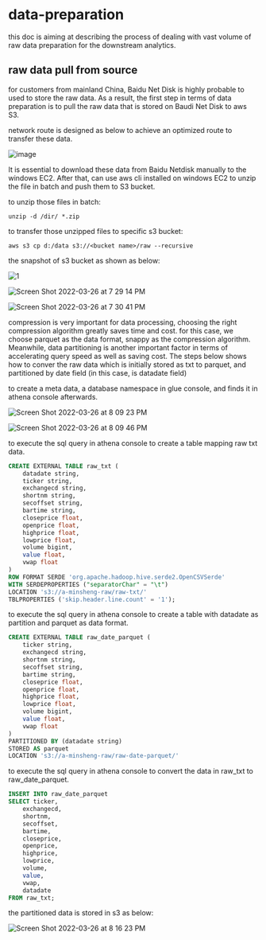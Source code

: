 # data-preparation

this doc is aiming at describing the process of dealing with vast volume of raw data preparation for the downstream analytics.

## raw data pull from source
for customers from mainland China, Baidu Net Disk is highly probable to used to store the raw data. As a result, the first step in terms of data preparation is to pull the raw data that is stored on Baudi Net Disk to aws S3.

network route is designed as below to achieve an optimized route to transfer these data.

![image](https://user-images.githubusercontent.com/97269758/160224355-aadf9cbb-71e7-4b8e-8803-30b974e48e43.png)

It is essential to download these data from Baidu Netdisk manually to the windows EC2. After that, can use aws cli installed on windows EC2 to unzip the file in batch and push them to S3 bucket.

to unzip those files in batch:
```
unzip -d /dir/ *.zip
```
to transfer those unzipped files to specific s3 bucket:
```
aws s3 cp d:/data s3://<bucket name>/raw --recursive
```
the snapshot of s3 bucket as shown as below:

![1](https://user-images.githubusercontent.com/97269758/160239260-d6dee628-b269-48d9-b65f-11dfbfe54914.png)


![Screen Shot 2022-03-26 at 7 29 14 PM](https://user-images.githubusercontent.com/97269758/160237363-cd8412ba-7d02-44dd-b8d4-c6c3ebce09d0.png)

![Screen Shot 2022-03-26 at 7 30 41 PM](https://user-images.githubusercontent.com/97269758/160237427-67374731-e2b6-45f9-8024-ff87a37be06f.png)

compression is very important for data processing, choosing the right compression algorithm greatly saves time and cost.
for this case, we choose parquet as the data format, snappy as the compression algorithm. Meanwhile, data partitioning is another important factor in terms of accelerating query speed as well as saving cost.
The steps below shows how to conver the raw data which is initially stored as txt to parquet, and partitioned by date field (in this case, is datadate field)

to create a meta data, a database namespace in glue console, and finds it in athena console afterwards.

![Screen Shot 2022-03-26 at 8 09 23 PM](https://user-images.githubusercontent.com/97269758/160238739-8f8dd6aa-959f-4d90-bd71-fdcd1d0430b4.png)

![Screen Shot 2022-03-26 at 8 09 46 PM](https://user-images.githubusercontent.com/97269758/160238755-4d4c1dab-7440-4772-b540-0a8226311b8b.png)

to execute the sql query in athena console to create a table mapping raw txt data.

```sql
CREATE EXTERNAL TABLE raw_txt (
	datadate string,
	ticker string,
	exchangecd string,
	shortnm string,
	secoffset string,
	bartime string,
	closeprice float,
	openprice float,
	highprice float,
	lowprice float,
	volume bigint,
	value float,
	vwap float
) 
ROW FORMAT SERDE 'org.apache.hadoop.hive.serde2.OpenCSVSerde' 
WITH SERDEPROPERTIES ("separatorChar" = "\t")
LOCATION 's3://a-minsheng-raw/raw-txt/' 
TBLPROPERTIES ('skip.header.line.count' = '1');
```
to execute the sql query in athena console to create a table with datadate as partition and parquet as data format.

```sql
CREATE EXTERNAL TABLE raw_date_parquet (
	ticker string,
	exchangecd string,
	shortnm string,
	secoffset string,
	bartime string,
	closeprice float,
	openprice float,
	highprice float,
	lowprice float,
	volume bigint,
	value float,
	vwap float
) 
PARTITIONED BY (datadate string)
STORED AS parquet
LOCATION 's3://a-minsheng-raw/raw-date-parquet/'
```

to execute the sql query in athena console to convert the data in raw_txt to raw_date_parquet.

```sql
INSERT INTO raw_date_parquet
SELECT ticker,
	exchangecd,
	shortnm,
	secoffset,
	bartime,
	closeprice,
	openprice,
	highprice,
	lowprice,
	volume,
	value,
	vwap,
	datadate
FROM raw_txt;
```
the partitioned data is stored in s3 as below:

![Screen Shot 2022-03-26 at 8 16 23 PM](https://user-images.githubusercontent.com/97269758/160239032-76966a93-0ffa-4ea8-a124-9c19d1aed85b.png)

